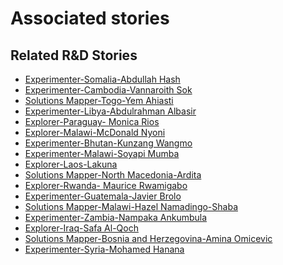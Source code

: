 # Associated stories

<!-- !!DO NOT REMOVE!! start autogenerated hyperlinks -->
## Related R&D Stories
- [Experimenter-Somalia-Abdullah Hash](/stories/?doc=Experimenters_SOM)
- [Experimenter-Cambodia-Vannaroith Sok](/stories/?doc=Experimenters_KHM)
- [Solutions Mapper\-Togo\-Yem Ahiasti](/stories/?doc=SolutionMappers_TGO)
- [Experimenter-Libya-Abdulrahman Albasir](/stories/?doc=Experimenters_LBY)
- [Explorer\-Paraguay\- Monica Rios](/stories/?doc=Explorers_PRY)
- [Explorer\-Malawi\-McDonald Nyoni](/stories/?doc=Explorers_MWI)
- [Experimenter-Bhutan-Kunzang Wangmo](/stories/?doc=Experimenters_BTN)
- [Experimenter-Malawi-Soyapi Mumba](/stories/?doc=Experimenters_MWI)
- [Explorer\-Laos\-Lakuna](/stories/?doc=Explorers_LAO)
- [Solutions Mapper-North Macedonia-Ardita](/stories/?doc=SolutionMappers_MKD)
- [Explorer\-Rwanda\- Maurice Rwamigabo](/stories/?doc=Explorers_RWA)
- [Experimenter-Guatemala-Javier Brolo](/stories/?doc=Experimenters_GTM)
- [Solutions Mapper-Malawi-Hazel Namadingo-Shaba](/stories/?doc=SolutionMappers_MWI)
- [Experimenter-Zambia-Nampaka Ankumbula](/stories/?doc=Experimenters_ZMB)
- [Explorer\-Iraq\-Safa Al\-Qoch](/stories/?doc=Explorers_IRQ)
- [Solutions Mapper-Bosnia and Herzegovina-Amina Omicevic](/stories/?doc=SolutionMappers_BIH)
- [Experimenter-Syria-Mohamed Hanana](/stories/?doc=Experimenters_SYR)
<!-- !!DO NOT REMOVE!! end autogenerated hyperlinks -->